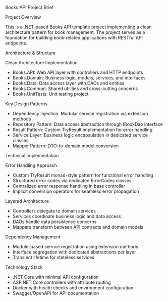 Books API Project Brief

  Project Overview

  This is a .NET-based Books API template project implementing a clean
  architecture pattern for book management. The project serves as a
  foundation for building book-related applications with RESTful API
  endpoints.

  Architecture & Structure

  Clean Architecture Implementation

  - Books.API: Web API layer with controllers and HTTP endpoints
  - Books.Domain: Business logic, models, services, and interfaces
  - Books.Data: Data access layer with DAOs and entities
  - Books.Common: Shared utilities and cross-cutting concerns
  - Books.UnitTests: Unit testing project

  Key Design Patterns

  - Dependency Injection: Modular service registration via extension methods
  - Repository Pattern: Data access abstraction through IBookDao interface
  - Result Pattern: Custom TryResult implementation for error handling
  - Service Layer: Business logic encapsulation in dedicated service classes
  - Mapper Pattern: DTO-to-domain model conversion

  Technical Implementation

  Error Handling Approach

  - Custom TryResult<T> monad-style pattern for functional error handling
  - Structured error codes via dedicated ErrorCodes classes
  - Centralized error response handling in base controller
  - Implicit conversion operators for seamless error propagation

  Layered Architecture

  - Controllers delegate to domain services
  - Services coordinate business logic and data access
  - DAOs handle data persistence concerns
  - Mappers transform between API contracts and domain models

  Dependency Management

  - Module-based service registration using extension methods
  - Interface segregation with dedicated abstractions per layer
  - Transient lifetime for stateless services

  Technology Stack

  - .NET Core with minimal API configuration
  - ASP.NET Core controllers with attribute routing
  - Docker with health checks and environment configuration
  - Swagger/OpenAPI for API documentation
